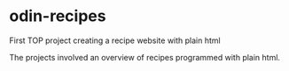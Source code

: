 # odin-recipes
First TOP project creating a recipe website with plain html

The projects involved an overview of recipes programmed with plain html.

